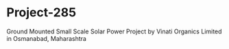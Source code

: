 # Project-285
Ground Mounted Small Scale Solar Power Project by Vinati Organics Limited in Osmanabad, Maharashtra

